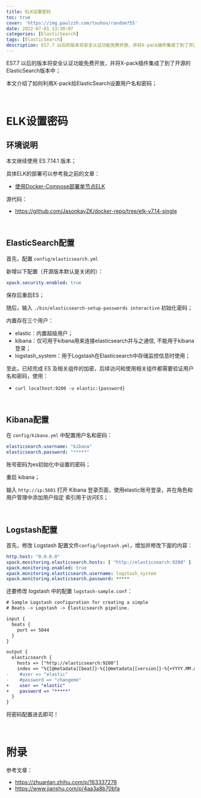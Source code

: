 ```yaml
---
title: ELK设置密码
toc: true
cover: 'https://img.paulzzh.com/touhou/random?55'
date: 2022-07-01 13:30:07
categories: [ElasticSearch]
tags: [ElasticSearch]
description: ES7.7 以后的版本将安全认证功能免费开放，并将X-pack插件集成了到了开源的ElasticSearch版本中；本文介绍了如何利用X-pack给ElasticSearch设置用户名和密码；
---
```


ES7.7 以后的版本将安全认证功能免费开放，并将X-pack插件集成了到了开源的ElasticSearch版本中；

本文介绍了如何利用X-pack给ElasticSearch设置用户名和密码；

<br/>

<!--more-->

# **ELK设置密码**

## **环境说明**

本文继续使用 ES 7.14.1 版本；

具体ELK的部署可以参考我之前的文章：

-   [使用Docker-Compose部署单节点ELK](/2021/05/15/使用Docker-Compose部署单节点ELK/)

源代码：

-   https://github.com/JasonkayZK/docker-repo/tree/elk-v7.14-single

<br/>

## **ElasticSearch配置**

首先，配置 `config/elasticsearch.yml`

新增以下配置（开源版本默认是关闭的）：

```yaml
xpack.security.enabled: true
```

保存后重启ES；

随后，输入 `./bin/elasticsearch-setup-passwords interactive` 初始化密码；

内置存在三个用户：

-   elastic：内置超级用户；
-   kibana：仅可用于kibana用来连接elasticsearch并与之通信, 不能用于kibana登录；
-   logstash_system：用于Logstash在Elasticsearch中存储监控信息时使用；

至此，已经完成 ES 及相关组件的加密，后续访问和使用相关组件都需要验证用户名和密码，使用：

-   `curl localhost:9200 -u elastic:{password}`

<br/>

## **Kibana配置**

在 `config/kibana.yml` 中配置用户名和密码：

```yaml
elasticsearch.username: "kibana"
elasticsearch.password: "*****"
```

账号密码为es初始化中设置的密码；

重启 kibana；

输入 `http://ip:5601` 打开 Kibana 登录页面，使用elastic账号登录，并在角色和用户管理中添加用户指定 索引用于访问ES；

<br/>

## **Logstash配置**

首先，修改 Logstash 配置文件`config/logstash.yml`，增加并修改下面的内容：

```yaml
http.host: "0.0.0.0"
xpack.monitoring.elasticsearch.hosts: [ "http://elasticsearch:9200" ]
xpack.monitoring.enabled: true
xpack.monitoring.elasticsearch.username: logstash_system
xpack.monitoring.elasticsearch.password: *****
```

还要修改 logstash 中的配置 `logstash-sample.conf`：

```diff
# Sample Logstash configuration for creating a simple
# Beats -> Logstash -> Elasticsearch pipeline.

input {
  beats {
    port => 5044
  }
}

output {
  elasticsearch {
    hosts => ["http://elasticsearch:9200"]
    index => "%{[@metadata][beat]}-%{[@metadata][version]}-%{+YYYY.MM.dd}"
-    #user => "elastic"
-    #password => "changeme"    
+    user => "elastic"
+    password => "*****"
  }
}
```

将密码配置进去即可！

<br/>

# **附录**

参考文章：

-   https://zhuanlan.zhihu.com/p/163337278
-   https://www.jianshu.com/p/4aa3a8b70bfa

<br/>
